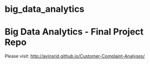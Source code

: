 big_data_analytics
==================

Big Data Analytics - Final Project Repo
======================================

Please visit: http://avinsrid.github.io/Customer-Complaint-Analyses/
